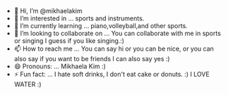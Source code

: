 - 👋 Hi, I’m @mikhaelakim
- 👀 I’m interested in ... sports and instruments.
- 🌱 I’m currently learning ... piano,volleyball,and other sports.
- 💞️ I’m looking to collaborate on ... You can collaborate with me in sports or singing I guess if you like singing.:)
- 📫 How to reach me ... You can say hi or you can be nice, or you can also say if you want to be friends I can also say yes :)
- 😄 Pronouns: ... Mikhaela Kim :)
- ⚡ Fun fact: ... I hate soft drinks, I don't eat cake or donuts. :) I LOVE WATER :)

<!---
mikhaelakim/mikhaelakim is a ✨ special ✨ repository because its `README.md` (this file) appears on your GitHub profile.
You can click the Preview link to take a look at your changes.
--->
